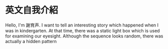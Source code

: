 # 英文自我介紹

Hello, I'm 謝育声. I want to tell an interesting story which happened when I was in kindergarten. At that time, there was a static light box which is used for examining our eyesight. Although the sequence looks random,  there was actually a hidden pattern  
